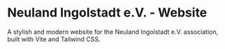 # Neuland Ingolstadt e.V. - Website

A stylish and modern website for the Neuland Ingolstadt e.V. association, built with Vite and Tailwind CSS.